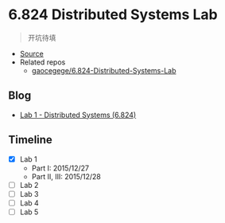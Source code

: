 # 6.824 Distributed Systems Lab

> 开坑待填

- [Source](https://pdos.csail.mit.edu/6.824/index.html)
- Related repos
  + [gaocegege/6.824-Distributed-Systems-Lab](https://github.com/gaocegege/6.824-Distributed-Systems-Lab)

## Blog

- [Lab 1 - Distributed Systems (6.824)](http://arrowrowe.github.io/#!/blog/2015/6.824-lab-1)

## Timeline

- [x] Lab 1
  + Part I: 2015/12/27
  + Part II, III: 2015/12/28
- [ ] Lab 2
- [ ] Lab 3
- [ ] Lab 4
- [ ] Lab 5

